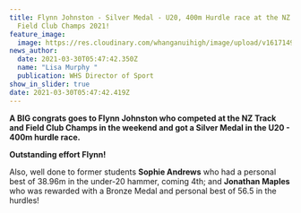 ```yaml
---
title: Flynn Johnston - Silver Medal - U20, 400m Hurdle race at the NZ Track &
  Field Club Champs 2021!
feature_image:
  image: https://res.cloudinary.com/whanganuihigh/image/upload/v1617149077/News/Flynn-Johnston-over-a-hurdle.jpg
news_author:
  date: 2021-03-30T05:47:42.350Z
  name: "Lisa Murphy "
  publication: WHS Director of Sport
show_in_slider: true
date: 2021-03-30T05:47:42.419Z
---
```

**A BIG congrats goes to Flynn Johnston who competed at the NZ Track and Field Club Champs in the weekend and got a Silver Medal in the U20 - 400m hurdle race.**

**Outstanding effort Flynn!**  

Also, well done to former students **Sophie Andrews** who had a personal best of 38.96m in the under-20 hammer, coming 4th; and **Jonathan Maples** who was rewarded with a Bronze Medal and personal best of 56.5 in the hurdles!